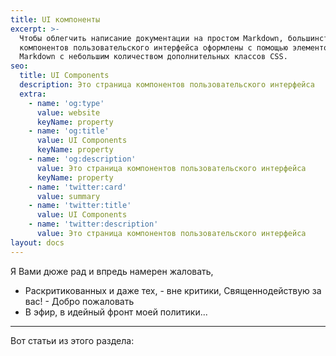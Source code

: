 ```yaml
---
title: UI компоненты
excerpt: >-
  Чтобы облегчить написание документации на простом Markdown, большинство
  компонентов пользовательского интерфейса оформлены с помощью элементов
  Markdown с небольшим количеством дополнительных классов CSS.
seo:
  title: UI Components
  description: Это страница компонентов пользовательского интерфейса
  extra:
    - name: 'og:type'
      value: website
      keyName: property
    - name: 'og:title'
      value: UI Components
      keyName: property
    - name: 'og:description'
      value: Это страница компонентов пользовательского интерфейса
      keyName: property
    - name: 'twitter:card'
      value: summary
    - name: 'twitter:title'
      value: UI Components
    - name: 'twitter:description'
      value: Это страница компонентов пользовательского интерфейса
layout: docs
---
```


Я Вами дюже рад и впредь намерен жаловать,
- Раскритикованных и даже тех, - вне критики,
Священнодействую за вас! - Добро пожаловать 
- В эфир, в идейный фронт моей политики...

***

Вот статьи из этого раздела:
